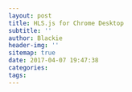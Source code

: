 ```yaml
---
layout: post
title: HLS.js for Chrome Desktop
subtitle: ''
author: Blackie
header-img: ''
sitemap: true
date: 2017-04-07 19:47:38
categories:
tags:
---
```


<!-- More -->